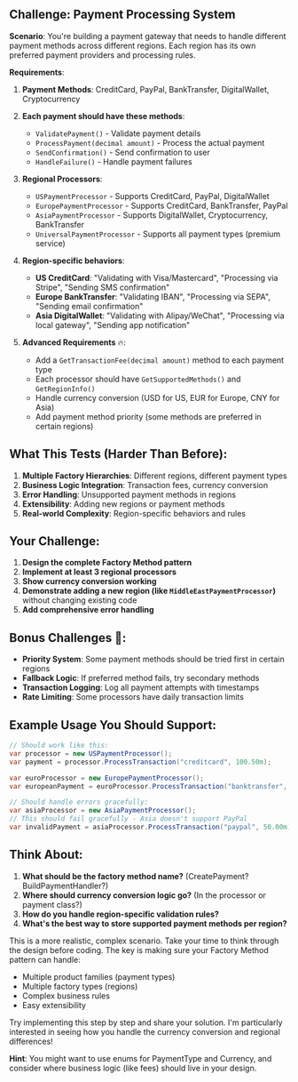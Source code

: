 ## Challenge: Payment Processing System

**Scenario**: You're building a payment gateway that needs to handle different payment methods across different regions. Each region has its own preferred payment providers and processing rules.

**Requirements**:

1. **Payment Methods**: CreditCard, PayPal, BankTransfer, DigitalWallet, Cryptocurrency

2. **Each payment should have these methods**:
    - `ValidatePayment()` - Validate payment details
    - `ProcessPayment(decimal amount)` - Process the actual payment
    - `SendConfirmation()` - Send confirmation to user
    - `HandleFailure()` - Handle payment failures

3. **Regional Processors**:
    - `USPaymentProcessor` - Supports CreditCard, PayPal, DigitalWallet
    - `EuropePaymentProcessor` - Supports CreditCard, BankTransfer, PayPal
    - `AsiaPaymentProcessor` - Supports DigitalWallet, Cryptocurrency, BankTransfer
    - `UniversalPaymentProcessor` - Supports all payment types (premium service)

4. **Region-specific behaviors**:
    - **US CreditCard**: "Validating with Visa/Mastercard", "Processing via Stripe", "Sending SMS confirmation"
    - **Europe BankTransfer**: "Validating IBAN", "Processing via SEPA", "Sending email confirmation"
    - **Asia DigitalWallet**: "Validating with Alipay/WeChat", "Processing via local gateway", "Sending app notification"

5. **Advanced Requirements** 🔥:
    - Add a `GetTransactionFee(decimal amount)` method to each payment type
    - Each processor should have `GetSupportedMethods()` and `GetRegionInfo()`
    - Handle currency conversion (USD for US, EUR for Europe, CNY for Asia)
    - Add payment method priority (some methods are preferred in certain regions)

## What This Tests (Harder Than Before):

1. **Multiple Factory Hierarchies**: Different regions, different payment types
2. **Business Logic Integration**: Transaction fees, currency conversion
3. **Error Handling**: Unsupported payment methods in regions
4. **Extensibility**: Adding new regions or payment methods
5. **Real-world Complexity**: Region-specific behaviors and rules

## Your Challenge:

1. **Design the complete Factory Method pattern**
2. **Implement at least 3 regional processors**
3. **Show currency conversion working**
4. **Demonstrate adding a new region (like `MiddleEastPaymentProcessor`)** without changing existing code
5. **Add comprehensive error handling**

## Bonus Challenges 🚀:

- **Priority System**: Some payment methods should be tried first in certain regions
- **Fallback Logic**: If preferred method fails, try secondary methods
- **Transaction Logging**: Log all payment attempts with timestamps
- **Rate Limiting**: Some processors have daily transaction limits

## Example Usage You Should Support:

```csharp
// Should work like this:
var processor = new USPaymentProcessor();
var payment = processor.ProcessTransaction("creditcard", 100.50m);

var euroProcessor = new EuropePaymentProcessor();
var europeanPayment = euroProcessor.ProcessTransaction("banktransfer", 75.00m);

// Should handle errors gracefully:
var asiaProcessor = new AsiaPaymentProcessor();
// This should fail gracefully - Asia doesn't support PayPal
var invalidPayment = asiaProcessor.ProcessTransaction("paypal", 50.00m);
```

## Think About:

1. **What should be the factory method name?** (CreatePayment? BuildPaymentHandler?)
2. **Where should currency conversion logic go?** (In the processor or payment class?)
3. **How do you handle region-specific validation rules?**
4. **What's the best way to store supported payment methods per region?**

This is a more realistic, complex scenario. Take your time to think through the design before coding. The key is making sure your Factory Method pattern can handle:
- Multiple product families (payment types)
- Multiple factory types (regions)
- Complex business rules
- Easy extensibility

Try implementing this step by step and share your solution. I'm particularly interested in seeing how you handle the currency conversion and regional differences!

**Hint**: You might want to use enums for PaymentType and Currency, and consider where business logic (like fees) should live in your design.